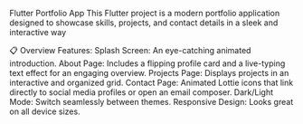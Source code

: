 Flutter Portfolio App
This Flutter project is a modern portfolio application designed to showcase skills, projects, and contact details in a sleek and interactive way

📋 Overview
Features:
Splash Screen: An eye-catching animated introduction.
About Page: Includes a flipping profile card and a live-typing text effect for an engaging overview.
Projects Page: Displays projects in an interactive and organized grid.
Contact Page: Animated Lottie icons that link directly to social media profiles or open an email composer.
Dark/Light Mode: Switch seamlessly between themes.
Responsive Design: Looks great on all device sizes.